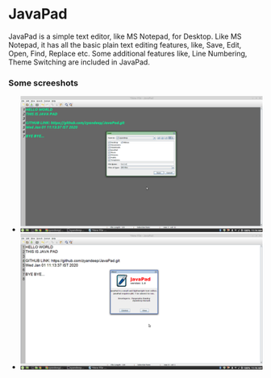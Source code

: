 # JavaPad
JavaPad is a simple text editor, like MS Notepad, for Desktop. Like MS Notepad,
it has all the basic plain text editing features, like, Save, Edit, Open, Find, Replace
etc. Some additional features like, Line Numbering, Theme Switching are included in JavaPad.

### Some screeshots
* ![pic 1](./screenshots/j1.png)
* ![pic 2](./screenshots/j2.png)
